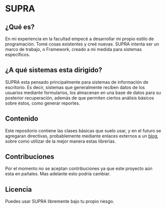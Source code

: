 # SUPRA

## ¿Qué es?

En mi experiencia en la facultad empecé a desarrollar mi propio estilo de programación. Tomé cosas existentes y creé nuevas. SUPRA intenta ser un marco de trabajo, o Framework, creado a mi medida para sistemas específicos.

## ¿A qué sistemas esta dirigido?

SUPRA esta pensado principalmente para sistemas de información de escritorio. Es decir, sistemas que generalmente reciben datos de los usuarios mediante formularios, los almacenan en una base de datos para su posterior recuperación, además de que permiten ciertos análisis básicos sobre éstos, como generar reportes.

## Contenido
Este repositorio contiene las clases básicas que suelo usar, y en el futuro se agregaran directivas, probablemente mediante enlaces externos a un [blog](https://supraok.blogspot.com/2021/12/indice.html), sobre como utilizar de la mejor manera estas librerías.

## Contribuciones
Por el momento no se aceptan contribuciones ya que este proyecto aún esta en pañales. Mas adelante esto podría cambiar.

## Licencia
Puedes usar SUPRA libremente bajo tu propio riesgo.
